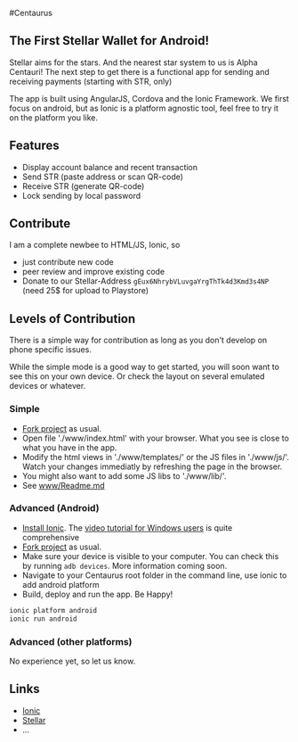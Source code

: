 #Centaurus

## The First Stellar Wallet for Android!

Stellar aims for the stars. And the nearest star system to us is Alpha Centauri!
The next step to get there is a functional app for sending and receiving payments (starting with STR, only)

The app is built using AngularJS, Cordova and the Ionic Framework. We first focus on android, but as Ionic is a platform agnostic tool, feel free to try it on the platform you like.

## Features

* Display account balance and recent transaction
* Send STR (paste address or scan QR-code)
* Receive STR (generate QR-code)
* Lock sending by local password

## Contribute

I am a complete newbee to HTML/JS, Ionic, so 
* just contribute new code
* peer review and improve existing code
* Donate to our Stellar-Address `gEux6NhrybVLuvgaYrgThTk4d3Kmd3s4NP` (need 25$ for upload to Playstore)

## Levels of Contribution

There is a simple way for contribution as long as you don't develop on phone specific issues. 

While the simple mode is a good way to get started, you will soon want to see this on your own device. Or check the layout on several emulated devices or whatever.

### Simple 

* [Fork project](https://github.com/klopper/Centaurus) as usual.
* Open file './www/index.html' with your browser. What you see is close to what you have in the app.
* Modify the html views in './www/templates/' or the JS files in './www/js/'. Watch your changes immediatly by refreshing the page in the browser. 
* You might also want to add some JS libs to './www/lib/'.
* See [www/Readme.md](https://github.com/klopper/Centaurus/blob/master/www/README.md)

### Advanced (Android)

* [Install Ionic](http://ionicframework.com/getting-started/). The [video tutorial for Windows users](http://learn.ionicframework.com/videos/windows-android/) is quite comprehensive
* [Fork project](https://github.com/klopper/Centaurus) as usual.
* Make sure your device is visible to your computer. You can check this by running ```adb devices```. More information coming soon.
* Navigate to your Centaurus root folder in the command line, use ionic to add android platform
* Build, deploy and run the app. Be Happy!
```bash
ionic platform android
ionic run android
```

### Advanced (other platforms)

No experience yet, so let us know.

## Links
* [Ionic](http://ionicframework.com/)
* [Stellar](https://www.stellar.org/blog/introducing-stellar/)
* ...
